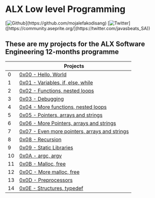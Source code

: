 # ALX Low level Programming
[![Github]([https://github.com/mojalefakodisang/alx-low_level_programming/actions/workflows/build.yml/badge.svg](https://img.shields.io/github/followers/mojalefakodisang))](https://github.com/mojalefakodisang)
[![Twitter]([https://img.shields.io/badge/discourse-community-brightgreen.svg?style=flat](https://img.shields.io/twitter/url?url=https%3A%2F%2Ftwitter.com%2Fjavasbeats_SA))]([https://community.aseprite.org/](https://twitter.com/javasbeats_SA))

## These are my projects for the ALX Software Engineering 12-months programme
|   |                    Projects                          |
|---|------------------------------------------------------|
| 0 |    [0x00 - Hello, World](https://github.com/mojalefakodisang/alx-low_level_programming/tree/master/0x00-hello_world)                          |
| 1 |    [0x01 - Variables, if, else, while](https://github.com/mojalefakodisang/alx-low_level_programming/tree/master/0x01-variables_if_else_while)|
| 2 |    [0x02 - Functions, nested loops](https://github.com/mojalefakodisang/alx-low_level_programming/tree/master/0x02-functions_nested_loops) |
| 3 |    [0x03 - Debugging](https://github.com/mojalefakodisang/alx-low_level_programming/tree/master/0x03-debugging) |
| 4 |    [0x04 - More functions, nested loops](https://github.com/mojalefakodisang/alx-low_level_programming/tree/master/0x04-more_functions_nested_loops) |
| 5 |    [0x05 - Pointers, arrays and strings](https://github.com/mojalefakodisang/alx-low_level_programming/tree/master/0x05-pointers_arrays_strings) |
| 6 |    [0x06 - More Pointers, arrays and strings](https://github.com/mojalefakodisang/alx-low_level_programming/tree/master/0x06-pointers_arrays_strings) |
| 7 |    [0x07 - Even more pointers, arrays and strings](https://github.com/mojalefakodisang/alx-low_level_programming/tree/master/0x07-pointers_arrays_strings) |
| 8 |    [0x08 - Recursion](https://github.com/mojalefakodisang/alx-low_level_programming/tree/master/0x08-recursion) |
| 9 |    [0x09 - Static Libraries](https://github.com/mojalefakodisang/alx-low_level_programming/tree/master/0x09-static_libraries) |
| 10|    [0x0A - argc, argv](https://github.com/mojalefakodisang/alx-low_level_programming/tree/master/0x0A-argc_argv) |
| 11|    [0x0B - Malloc, free](https://github.com/mojalefakodisang/alx-low_level_programming/tree/master/0x0B-malloc_free) |
| 12|    [0x0C - More malloc, free](https://github.com/mojalefakodisang/alx-low_level_programming/tree/master/0x0C-more_malloc_free) |
| 13|    [0x0D - Preprocessors](https://github.com/mojalefakodisang/alx-low_level_programming/tree/master/0x0D-preprocessor) |
| 14|    [0x0E - Structures, typedef](https://github.com/mojalefakodisang/alx-low_level_programming/tree/master/0x0E-structures_typedef) |



















